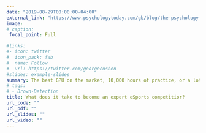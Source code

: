 ```yaml
---
date: "2019-08-29T00:00:00-04:00"
external_link: "https://www.psychologytoday.com/gb/blog/the-psychology-esports/202008/what-does-it-take-become-expert-esports-competitor"
image:
# caption: 
 focal_point: Full

#links:
#- icon: twitter
#  icon_pack: fab
#  name: Follow 
#  url: https://twitter.com/georgecushen 
#slides: example-slides
summary: The best GPU on the market, 10,000 hours of practice, or a lot of luck? Benjamin Sharpe guest authors for PsychologyToday eSport blog series.
# tags:
# - Drown-Detection
title: What does it take to become an expert eSports competitior?
url_code: ""
url_pdf: ""
url_slides: ""
url_video: ""
---
```


